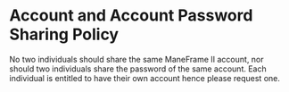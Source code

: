 # Account and Account Password Sharing Policy

No two individuals should share the same ManeFrame II account, nor
should two individuals share the password of the same account. Each
individual is entitled to have their own account hence please request
one.

